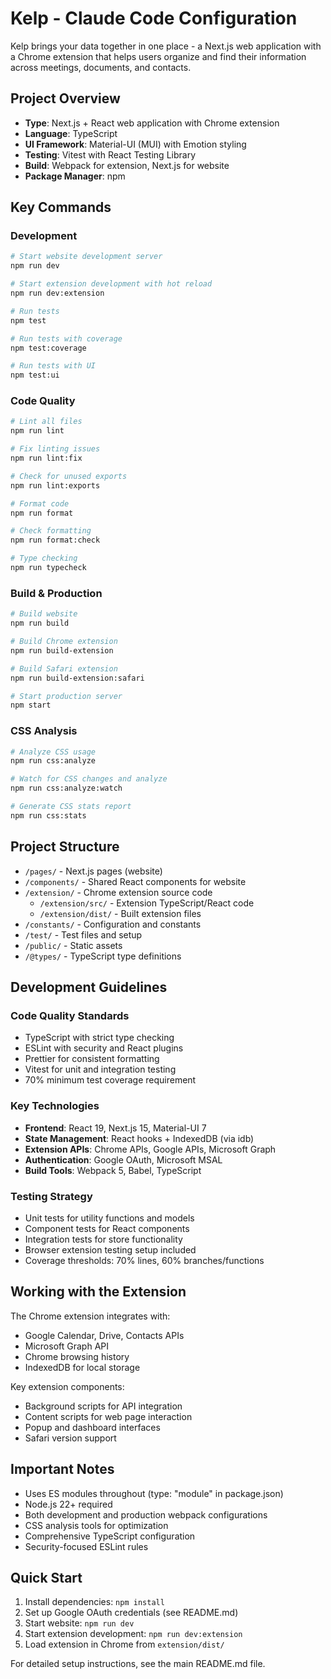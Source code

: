 # Kelp - Claude Code Configuration

Kelp brings your data together in one place - a Next.js web application with a Chrome extension that helps users organize and find their information across meetings, documents, and contacts.

## Project Overview

- **Type**: Next.js + React web application with Chrome extension
- **Language**: TypeScript
- **UI Framework**: Material-UI (MUI) with Emotion styling
- **Testing**: Vitest with React Testing Library
- **Build**: Webpack for extension, Next.js for website
- **Package Manager**: npm

## Key Commands

### Development
```bash
# Start website development server
npm run dev

# Start extension development with hot reload
npm run dev:extension

# Run tests
npm test

# Run tests with coverage
npm test:coverage

# Run tests with UI
npm test:ui
```

### Code Quality
```bash
# Lint all files
npm run lint

# Fix linting issues
npm run lint:fix

# Check for unused exports
npm run lint:exports

# Format code
npm run format

# Check formatting
npm run format:check

# Type checking
npm run typecheck
```

### Build & Production
```bash
# Build website
npm run build

# Build Chrome extension
npm run build-extension

# Build Safari extension
npm run build-extension:safari

# Start production server
npm start
```

### CSS Analysis
```bash
# Analyze CSS usage
npm run css:analyze

# Watch for CSS changes and analyze
npm run css:analyze:watch

# Generate CSS stats report
npm run css:stats
```

## Project Structure

- `/pages/` - Next.js pages (website)
- `/components/` - Shared React components for website
- `/extension/` - Chrome extension source code
  - `/extension/src/` - Extension TypeScript/React code
  - `/extension/dist/` - Built extension files
- `/constants/` - Configuration and constants
- `/test/` - Test files and setup
- `/public/` - Static assets
- `/@types/` - TypeScript type definitions

## Development Guidelines

### Code Quality Standards
- TypeScript with strict type checking
- ESLint with security and React plugins
- Prettier for consistent formatting
- Vitest for unit and integration testing
- 70% minimum test coverage requirement

### Key Technologies
- **Frontend**: React 19, Next.js 15, Material-UI 7
- **State Management**: React hooks + IndexedDB (via idb)
- **Extension APIs**: Chrome APIs, Google APIs, Microsoft Graph
- **Authentication**: Google OAuth, Microsoft MSAL
- **Build Tools**: Webpack 5, Babel, TypeScript

### Testing Strategy
- Unit tests for utility functions and models
- Component tests for React components
- Integration tests for store functionality
- Browser extension testing setup included
- Coverage thresholds: 70% lines, 60% branches/functions

## Working with the Extension

The Chrome extension integrates with:
- Google Calendar, Drive, Contacts APIs
- Microsoft Graph API
- Chrome browsing history
- IndexedDB for local storage

Key extension components:
- Background scripts for API integration
- Content scripts for web page interaction
- Popup and dashboard interfaces
- Safari version support

## Important Notes

- Uses ES modules throughout (type: "module" in package.json)
- Node.js 22+ required
- Both development and production webpack configurations
- CSS analysis tools for optimization
- Comprehensive TypeScript configuration
- Security-focused ESLint rules

## Quick Start

1. Install dependencies: `npm install`
2. Set up Google OAuth credentials (see README.md)
3. Start website: `npm run dev`
4. Start extension development: `npm run dev:extension`
5. Load extension in Chrome from `extension/dist/`

For detailed setup instructions, see the main README.md file.